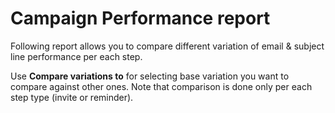 # Campaign Performance report

Following report allows you to compare different variation of email & subject line performance per each step.

Use **Compare variations to** for selecting base variation you want to compare against other ones. Note that comparison is done only per each step type (invite or reminder).